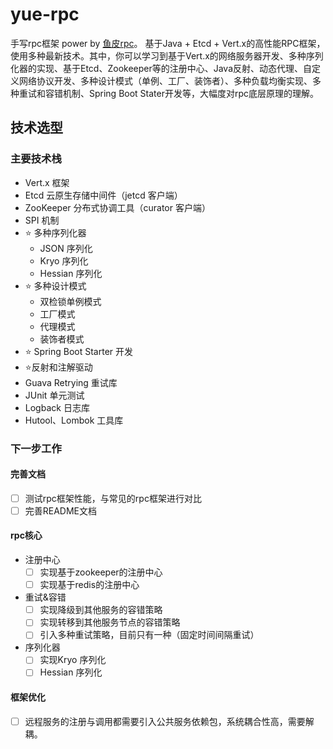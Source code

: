 # yue-rpc
手写rpc框架 power by [鱼皮rpc](https://github.com/liyupi/yu-rpc)。
基于Java + Etcd + Vert.x的高性能RPC框架，使用多种最新技术。其中，你可以学习到基于Vert.x的网络服务器开发、多种序列化器的实现、基于Etcd、Zookeeper等的注册中心、Java反射、动态代理、自定义网络协议开发、多种设计模式（单例、工厂、装饰者）、多种负载均衡实现、多种重试和容错机制、Spring Boot Stater开发等，大幅度对rpc底层原理的理解。

## 技术选型

### 主要技术栈

- Vert.x 框架
- Etcd 云原生存储中间件（jetcd 客户端）
- ZooKeeper 分布式协调工具（curator 客户端）
- SPI 机制
- ⭐️ 多种序列化器
    - JSON 序列化
    - Kryo 序列化
    - Hessian 序列化
- ⭐️ 多种设计模式
    - 双检锁单例模式
    - 工厂模式
    - 代理模式
    - 装饰者模式
- ⭐️ Spring Boot Starter 开发
- ⭐️反射和注解驱动
- Guava Retrying 重试库
- JUnit 单元测试
- Logback 日志库
- Hutool、Lombok 工具库

### 下一步工作
#### 完善文档
- [ ] 测试rpc框架性能，与常见的rpc框架进行对比
- [ ] 完善README文档
#### rpc核心
- 注册中心
  - [ ] 实现基于zookeeper的注册中心
  - [ ] 实现基于redis的注册中心
- 重试&容错
  - [ ] 实现降级到其他服务的容错策略
  - [ ] 实现转移到其他服务节点的容错策略
  - [ ] 引入多种重试策略，目前只有一种（固定时间间隔重试）
- 序列化器
  - [ ] 实现Kryo 序列化
  - [ ] Hessian 序列化

#### 框架优化
- [ ] 远程服务的注册与调用都需要引入公共服务依赖包，系统耦合性高，需要解耦。

